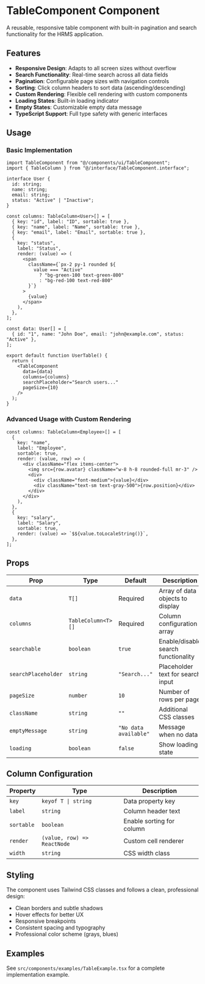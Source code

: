 # TableComponent Component

A reusable, responsive table component with built-in pagination and search functionality for the HRMS application.

## Features

- **Responsive Design**: Adapts to all screen sizes without overflow
- **Search Functionality**: Real-time search across all data fields
- **Pagination**: Configurable page sizes with navigation controls
- **Sorting**: Click column headers to sort data (ascending/descending)
- **Custom Rendering**: Flexible cell rendering with custom components
- **Loading States**: Built-in loading indicator
- **Empty States**: Customizable empty data message
- **TypeScript Support**: Full type safety with generic interfaces

## Usage

### Basic Implementation

```tsx
import TableComponent from "@/components/ui/TableComponent";
import { TableColumn } from "@/interface/TableComponent.interface";

interface User {
  id: string;
  name: string;
  email: string;
  status: "Active" | "Inactive";
}

const columns: TableColumn<User>[] = [
  { key: "id", label: "ID", sortable: true },
  { key: "name", label: "Name", sortable: true },
  { key: "email", label: "Email", sortable: true },
  {
    key: "status",
    label: "Status",
    render: (value) => (
      <span
        className={`px-2 py-1 rounded ${
          value === "Active"
            ? "bg-green-100 text-green-800"
            : "bg-red-100 text-red-800"
        }`}
      >
        {value}
      </span>
    ),
  },
];

const data: User[] = [
  { id: "1", name: "John Doe", email: "john@example.com", status: "Active" },
];

export default function UserTable() {
  return (
    <TableComponent
      data={data}
      columns={columns}
      searchPlaceholder="Search users..."
      pageSize={10}
    />
  );
}
```

### Advanced Usage with Custom Rendering

```tsx
const columns: TableColumn<Employee>[] = [
  {
    key: "name",
    label: "Employee",
    sortable: true,
    render: (value, row) => (
      <div className="flex items-center">
        <img src={row.avatar} className="w-8 h-8 rounded-full mr-3" />
        <div>
          <div className="font-medium">{value}</div>
          <div className="text-sm text-gray-500">{row.position}</div>
        </div>
      </div>
    ),
  },
  {
    key: "salary",
    label: "Salary",
    sortable: true,
    render: (value) => `$${value.toLocaleString()}`,
  },
];
```

## Props

| Prop                | Type               | Default               | Description                         |
| ------------------- | ------------------ | --------------------- | ----------------------------------- |
| `data`              | `T[]`              | Required              | Array of data objects to display    |
| `columns`           | `TableColumn<T>[]` | Required              | Column configuration array          |
| `searchable`        | `boolean`          | `true`                | Enable/disable search functionality |
| `searchPlaceholder` | `string`           | `"Search..."`         | Placeholder text for search input   |
| `pageSize`          | `number`           | `10`                  | Number of rows per page             |
| `className`         | `string`           | `""`                  | Additional CSS classes              |
| `emptyMessage`      | `string`           | `"No data available"` | Message when no data                |
| `loading`           | `boolean`          | `false`               | Show loading state                  |

## Column Configuration

| Property   | Type                        | Description               |
| ---------- | --------------------------- | ------------------------- |
| `key`      | `keyof T \| string`         | Data property key         |
| `label`    | `string`                    | Column header text        |
| `sortable` | `boolean`                   | Enable sorting for column |
| `render`   | `(value, row) => ReactNode` | Custom cell renderer      |
| `width`    | `string`                    | CSS width class           |

## Styling

The component uses Tailwind CSS classes and follows a clean, professional design:

- Clean borders and subtle shadows
- Hover effects for better UX
- Responsive breakpoints
- Consistent spacing and typography
- Professional color scheme (grays, blues)

## Examples

See `src/components/examples/TableExample.tsx` for a complete implementation example.
